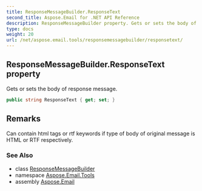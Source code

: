 ```yaml
---
title: ResponseMessageBuilder.ResponseText
second_title: Aspose.Email for .NET API Reference
description: ResponseMessageBuilder property. Gets or sets the body of response message
type: docs
weight: 20
url: /net/aspose.email.tools/responsemessagebuilder/responsetext/
---
```

## ResponseMessageBuilder.ResponseText property

Gets or sets the body of response message.

```csharp
public string ResponseText { get; set; }
```

## Remarks

Can contain html tags or rtf keywords if type of body of original message is HTML or RTF respectively.

### See Also

* class [ResponseMessageBuilder](../)
* namespace [Aspose.Email.Tools](../../responsemessagebuilder/)
* assembly [Aspose.Email](../../../)


